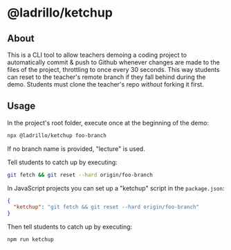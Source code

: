 # @ladrillo/ketchup

## About

This is a CLI tool to allow teachers demoing a coding project to automatically commit & push to Github whenever changes are made to the files of the project, throttling to once every 30 seconds. This way students can reset to the teacher's remote branch if they fall behind during the demo. Students must clone the teacher's repo _without_ forking it first.

## Usage

In the project's root folder, execute once at the beginning of the demo:

```bash
npx @ladrillo/ketchup foo-branch
```
If no branch name is provided, "lecture" is used.

Tell students to catch up by executing:

```bash
git fetch && git reset --hard origin/foo-branch
```

In JavaScript projects you can set up a "ketchup" script in the `package.json`:

```json
{
  "ketchup": "git fetch && git reset --hard origin/foo-branch"
}
```

Then tell students to catch up by executing:

```bash
npm run ketchup
```
